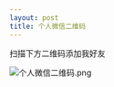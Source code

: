 ```yaml
---
layout: post
title: 个人微信二维码
---
```

扫描下方二维码添加我好友

![个人微信二维码.png](https://image-bed-1300186205.cos.ap-hongkong.myqcloud.com/%E4%BC%81%E4%B8%9A%E4%B8%AA%E4%BA%BA%E7%A0%81.jpg)
